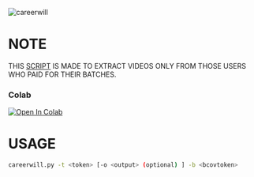 ![careerwill](https://www.careerwill.com/images/logo.png)


# NOTE
THIS [SCRIPT](https://github.com/PENNYWISE-45/careerwill/blob/main/careerwillenc.py) IS MADE TO EXTRACT VIDEOS ONLY FROM THOSE USERS WHO PAID FOR THEIR BATCHES.
### Colab
[![Open In Colab](https://colab.research.google.com/assets/colab-badge.svg)](https://colab.research.google.com/TeamProXyTiTaN/careerwill/blob/main/careerwillenc.py)
# USAGE
```sh
careerwill.py -t <token> [-o <output> (optional) ] -b <bcovtoken>
```
